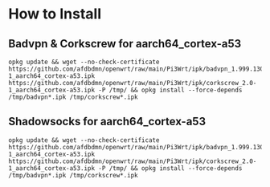 # How to Install

## Badvpn & Corkscrew for aarch64_cortex-a53
```
opkg update && wget --no-check-certificate https://github.com/afdbdmn/openwrt/raw/main/Pi3Wrt/ipk/badvpn_1.999.130-1_aarch64_cortex-a53.ipk https://github.com/afdbdmn/openwrt/raw/main/Pi3Wrt/ipk/corkscrew_2.0-1_aarch64_cortex-a53.ipk -P /tmp/ && opkg install --force-depends /tmp/badvpn*.ipk /tmp/corkscrew*.ipk
```

## Shadowsocks for aarch64_cortex-a53
```
opkg update && wget --no-check-certificate https://github.com/afdbdmn/openwrt/raw/main/Pi3Wrt/ipk/badvpn_1.999.130-1_aarch64_cortex-a53.ipk https://github.com/afdbdmn/openwrt/raw/main/Pi3Wrt/ipk/corkscrew_2.0-1_aarch64_cortex-a53.ipk -P /tmp/ && opkg install --force-depends /tmp/badvpn*.ipk /tmp/corkscrew*.ipk
```
